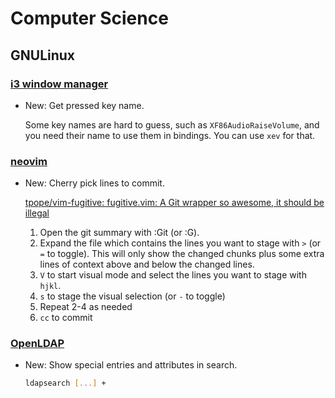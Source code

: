 # Computer Science

## GNULinux

### [i3 window manager](i3wm.md)

* New: Get pressed key name.

    Some key names are hard to guess, such as `XF86AudioRaiseVolume`, and you need
    their name to use them in bindings. You can use `xev` for that.
    

### [neovim](neovim.md)

* New: Cherry pick lines to commit.

    [tpope/vim-fugitive: fugitive.vim: A Git wrapper so awesome, it should be illegal](https://github.com/tpope/vim-fugitive)
    
    1. Open the git summary with :Git (or :G).
    1. Expand the file which contains the lines you want to stage with `>`
      (or `=` to toggle). This will only show the changed chunks plus some extra
      lines of context above and below the changed lines.
    1. `V` to start visual mode and select the lines you want to stage with `hjkl`.
    1. `s` to stage the visual selection (or `-` to toggle)
    1. Repeat 2-4 as needed
    1. `cc` to commit
    

### [OpenLDAP](openldap.md)

* New: Show special entries and attributes in search.

    ```bash
    ldapsearch [...] +
    ```